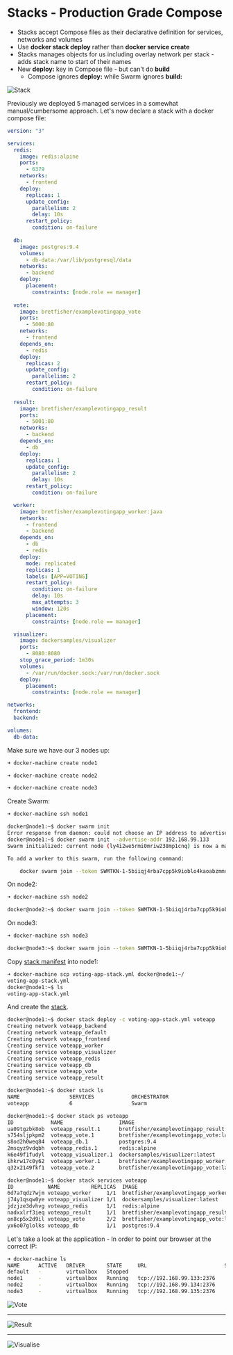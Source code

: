 # Stacks - Production Grade Compose

- Stacks accept Compose files as their declarative definition for services, networks and volumes
- Use **docker stack deploy** rather than **docker service create**
- Stacks manages objects for us including overlay network per stack - adds stack name to start of their names
- New **deploy:** key in Compose file - but can't do **build**
  - Compose ignores **deploy:** while Swarm ignores **build:**

![Stack](../images/stack.png)

Previously we deployed 5 managed services in a somewhat manual/cumbersome approach. Let's now declare a stack with a docker compose file:

```yaml
version: "3"

services:
  redis:
    image: redis:alpine
    ports:
      - 6379
    networks:
      - frontend
    deploy:
      replicas: 1
      update_config:
        parallelism: 2
        delay: 10s
      restart_policy:
        condition: on-failure
 
  db:
    image: postgres:9.4
    volumes:
      - db-data:/var/lib/postgresql/data
    networks:
      - backend
    deploy:
      placement:
        constraints: [node.role == manager]
        
  vote:
    image: bretfisher/examplevotingapp_vote
    ports:
      - 5000:80
    networks:
      - frontend
    depends_on:
      - redis
    deploy:
      replicas: 2
      update_config:
        parallelism: 2
      restart_policy:
        condition: on-failure
        
  result:
    image: bretfisher/examplevotingapp_result
    ports:
      - 5001:80
    networks:
      - backend
    depends_on:
      - db
    deploy:
      replicas: 1
      update_config:
        parallelism: 2
        delay: 10s
      restart_policy:
        condition: on-failure

  worker:
    image: bretfisher/examplevotingapp_worker:java
    networks:
      - frontend
      - backend
    depends_on:
      - db
      - redis
    deploy:
      mode: replicated
      replicas: 1
      labels: [APP=VOTING]
      restart_policy:
        condition: on-failure
        delay: 10s
        max_attempts: 3
        window: 120s
      placement:
        constraints: [node.role == manager]

  visualizer:
    image: dockersamples/visualizer
    ports:
      - 8080:8080
    stop_grace_period: 1m30s
    volumes:
      - /var/run/docker.sock:/var/run/docker.sock
    deploy:
      placement:
        constraints: [node.role == manager]

networks:
  frontend:
  backend:

volumes:
  db-data:
```

Make sure we have our 3 nodes up:

```bash
➜ docker-machine create node1

➜ docker-machine create node2

➜ docker-machine create node3
```

Create Swarm:

```bash
➜ docker-machine ssh node1

docker@node1:~$ docker swarm init
Error response from daemon: could not choose an IP address to advertise since this system has multiple addresses on different interfaces (10.0.2.15 on eth0 and 192.168.99.133 on eth1) - specify one with --advertise-addr
docker@node1:~$ docker swarm init --advertise-addr 192.168.99.133
Swarm initialized: current node (ly4i2we5rmi0mriw238mp1cnq) is now a manager.

To add a worker to this swarm, run the following command:

    docker swarm join --token SWMTKN-1-5biiqj4rba7cpp5k9ioblo4kaoabzmmr7m2h4td03aran6s7sz-42zdw5abnberr1zhwnk8saebz 192.168.99.133:2377
```

On node2:

```bash
➜ docker-machine ssh node2

docker@node2:~$ docker swarm join --token SWMTKN-1-5biiqj4rba7cpp5k9ioblo4kaoabzmmr7m2h4td03aran6s7sz-42zdw5abnberr1zhwnk8saebz 192.168.99.133:2377
```

On node3:

```bash
➜ docker-machine ssh node3

docker@node3:~$ docker swarm join --token SWMTKN-1-5biiqj4rba7cpp5k9ioblo4kaoabzmmr7m2h4td03aran6s7sz-42zdw5abnberr1zhwnk8saebz 192.168.99.133:2377
```

Copy [stack manifest](stack.yml) into node1:

```bash
➜ docker-machine scp voting-app-stack.yml docker@node1:~/
voting-app-stack.yml                                                                                 ...
docker@node1:~$ ls
voting-app-stack.yml
```

And create the [stack](stack.yml).

```bash
docker@node1:~$ docker stack deploy -c voting-app-stack.yml voteapp
Creating network voteapp_backend
Creating network voteapp_default
Creating network voteapp_frontend
Creating service voteapp_worker
Creating service voteapp_visualizer
Creating service voteapp_redis
Creating service voteapp_db
Creating service voteapp_vote
Creating service voteapp_result
```

```bash
docker@node1:~$ docker stack ls
NAME                SERVICES            ORCHESTRATOR
voteapp             6                   Swarm
```

```bash
docker@node1:~$ docker stack ps voteapp
ID            NAME                  IMAGE                                       NODE
ua09tgzbk8ob  voteapp_result.1      bretfisher/examplevotingapp_result:latest   node3
s754sljpkpm2  voteapp_vote.1        bretfisher/examplevotingapp_vote:latest     node2
s8od2h0weq84  voteapp_db.1          postgres:9.4                                node1
2msqyz9vdqbh  voteapp_redis.1       redis:alpine                                node2
k6e49f1fudyl  voteapp_visualizer.1  dockersamples/visualizer:latest             node1
ihkrw17c0y62  voteapp_worker.1      bretfisher/examplevotingapp_worker:java     node1
q32x2149fkf1  voteapp_vote.2        bretfisher/examplevotingapp_vote:latest     node3
```

```bash
docker@node1:~$ docker stack services voteapp
ID           NAME          REPLICAS  IMAGE                                      PORTS
6d7a7qdz7wjm voteapp_worker     1/1  bretfisher/examplevotingapp_worker:java
j74y1qsqw0ye voteapp_visualizer 1/1  dockersamples/visualizer:latest          *:8080->8080/tcp
jdzjze3dvhvg voteapp_redis      1/1  redis:alpine                             *:30000->6379/tcp
nadxxlrf3ieq voteapp_result     1/1  bretfisher/examplevotingapp_result:latest *:5001->80/tcp
on8cp5x2d9il voteapp_vote       2/2  bretfisher/examplevotingapp_vote:latest   *:5000->80/tcp
yx6o07glolks voteapp_db         1/1  postgres:9.4
```

Let's take a look at the application - In order to point our browser at the correct IP:

```bash
➜ docker-machine ls
NAME      ACTIVE   DRIVER       STATE     URL                         SWARM   DOCKER     ERRORS
default   -        virtualbox   Stopped                                       Unknown
node1     -        virtualbox   Running   tcp://192.168.99.133:2376           v19.03.5
node2     -        virtualbox   Running   tcp://192.168.99.134:2376           v19.03.5
node3     -        virtualbox   Running   tcp://192.168.99.135:2376           v19.03.5
```

![Vote](../images/vote.png)

---

![Result](../images/result.png)

---

![Visualise](../images/visualise.png)